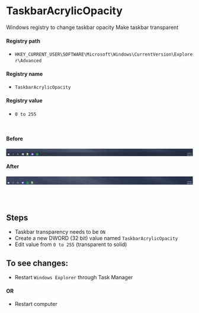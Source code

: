 # TaskbarAcrylicOpacity
Windows registry to change taskbar opacity
Make taskbar transparent
#### Registry path
* `HKEY_CURRENT_USER\SOFTWARE\Microsoft\Windows\CurrentVersion\Explorer\Advanced`
#### Registry name
* `TaskbarAcrylicOpacity`
#### Registry value
* `0 to 255`

<br>

#### Before
<img id="img1" src="https://github.com/AndMJ/TaskbarAcrylicOpacity/blob/main/value255.png" width="800px" align="center">

#### After
<img id="img2" src="https://github.com/AndMJ/TaskbarAcrylicOpacity/blob/main/value0.png" width="800px" align="center">




<br><br>

## Steps
* Taskbar transparency needs to be `ON`
* Create a new DWORD (32 bit) value named `TaskbarAcrylicOpacity`
* Edit value from `0 to 255` (transparent to solid)

## To see changes:
  * Restart `Windows Explorer` through Task Manager 
#### OR 
  * Restart computer
